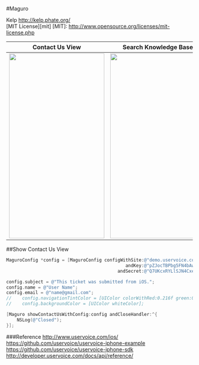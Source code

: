#Maguro

Kelp http://kelp.phate.org/  
[MIT License][mit]
[MIT]: http://www.opensource.org/licenses/mit-license.php


  Contact Us View  |  Search Knowledge Base  |  Knowledge Base
:---------:|:---------:|:---------:
<img src='https://raw.github.com/Kelp404/Maguro/master/Images/01.png' height='500px' width='257px' /> | <img src='https://raw.github.com/Kelp404/Maguro/master/Images/02.png' height='500px' width='257px' /> | <img src='https://raw.github.com/Kelp404/Maguro/master/Images/03.png' height='500px' width='257px' />




##Show Contact Us View
```objective-c
MaguroConfig *config = [MaguroConfig configWithSite:@"demo.uservoice.com"
                                             andKey:@"pZJocTBPbg5FN4bAwczDLQ"
                                          andSecret:@"Q7UKcxRYLlSJN4CxegUYI6t0uprdsSAGthRIDvYmI"];

config.subject = @"This ticket was submitted from iOS.";
config.name = @"User Name";
config.email = @"name@gmail.com";
//    config.navigationTintColor = [UIColor colorWithRed:0.216f green:0.369f blue:0.776f alpha:1];
//    config.backgroundColor = [UIColor whiteColor];

[Maguro showContactUsWithConfig:config andCloseHandler:^{
    NSLog(@"Closed");
}];
```




###Reference
http://www.uservoice.com/ios/  
https://github.com/uservoice/uservoice-iphone-example  
https://github.com/uservoice/uservoice-iphone-sdk  
http://developer.uservoice.com/docs/api/reference/
